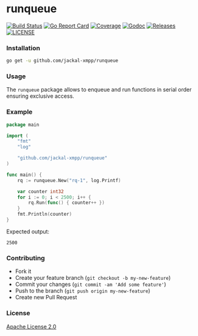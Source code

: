 # runqueue

[![Build Status](https://img.shields.io/endpoint.svg?url=https%3A%2F%2Factions-badge.atrox.dev%2Fjackal-xmpp%2Frunqueue%2Fbadge&style=flat)](https://actions-badge.atrox.dev/jackal-xmpp/runqueue/goto)
[![Go Report Card](https://goreportcard.com/badge/github.com/jackal-xmpp/runqueue?style=flat-square)](https://goreportcard.com/report/github.com/jackal-xmpp/runqueue)
[![Coverage](https://codecov.io/gh/jackal-xmpp/sonar/branch/master/graph/badge.svg)](https://codecov.io/gh/jackal-xmpp/runqueue)
[![Godoc](http://img.shields.io/badge/go-documentation-blue.svg?style=flat-square)](https://godoc.org/github.com/jackal-xmpp/runqueue)
[![Releases](https://img.shields.io/github/release/jackal-xmpp/runqueue/all.svg?style=flat-square)](https://github.com/jackal-xmpp/runqueue/releases)
[![LICENSE](https://img.shields.io/github/license/jackal-xmpp/runqueue.svg?style=flat-square)](https://github.com/jackal-xmpp/runqueue/blob/master/LICENSE)

### Installation
```bash
go get -u github.com/jackal-xmpp/runqueue
```

### Usage
The `runqueue` package allows to enqueue and run functions in serial order ensuring exclusive access.

### Example
```go
package main 

import (
    "fmt"
    "log"

    "github.com/jackal-xmpp/runqueue"
)

func main() {
    rq := runqueue.New("rq-1", log.Printf)

    var counter int32
    for i := 0; i < 2500; i++ {
        rq.Run(func() { counter++ })
    }
    fmt.Println(counter)
}
```

Expected output:
```
2500
```

### Contributing
- Fork it
- Create your feature branch (`git checkout -b my-new-feature`)
- Commit your changes (`git commit -am 'Add some feature'`)
- Push to the branch (`git push origin my-new-feature`)
- Create new Pull Request

### License

[Apache License 2.0](https://github.com/jackal-xmpp/runqueue/blob/master/LICENSE)
